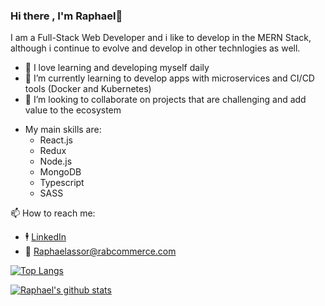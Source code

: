 ### Hi there , I'm Raphael👋

I am a Full-Stack Web Developer and i like to develop in the MERN Stack, although i continue to evolve and develop in other technlogies as well. 
- 🔭 I love learning and developing myself daily
- 🌱 I’m currently learning to develop apps with microservices and CI/CD tools (Docker and Kubernetes)
- 👯 I’m looking to collaborate on projects that are challenging and add value to the ecosystem
 <ul>
<li>My main skills are:
 <ul>
  <li>React.js </li>
   <li>Redux </li>
   <li>Node.js</li>
   <li>MongoDB</li>
   <li>Typescript</li>
   <li>SASS</li>
  </ul>
 </li>
</ul>

📫 How to reach me: 
- 🕴️ [LinkedIn](https://www.linkedin.com/in/raphael-assor-749602202/)
- 📧 Raphaelassor@rabcommerce.com 


[![Top Langs](https://github-readme-stats.vercel.app/api/top-langs/?username=raphaelassor)](https://github.com/raphaelassor/github-readme-stats)

[![Raphael's github stats](https://github-readme-stats.vercel.app/api?username=raphaelassor&count_private=true&show_icons=true&theme=radical&hide_rank=false)](https://github.com/raphaelassor/github-readme-stats)
